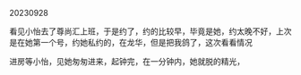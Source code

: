 20230928

看见小怡去了尊尚汇上班，于是约了，约的比较早，毕竟是她，约太晚不好，上次是在她第一个号，约她私约的，在龙华，但是把我鸽了，这次看看情况

进房等小怡，见她匆匆进来，起钟完，在一分钟内，她就脱的精光，